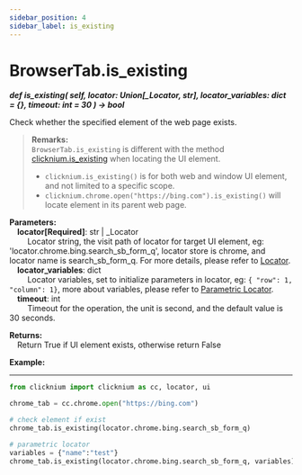 ```yaml
---
sidebar_position: 4
sidebar_label: is_existing
---
```

# BrowserTab.is_existing
***def is_existing(
        self,
        locator: Union[_Locator, str],
        locator_variables: dict = {},
        timeout: int = 30
    ) -> bool***  

 Check whether the specified element of the web page exists.  

>**Remarks:**  
`BrowserTab.is_existing` is different with the method [clicknium.is_existing](./../../../globalfunctions/is_existing.md) when locating the UI element.
>- `clicknium.is_existing()` is for both web and window UI element, and not limited to a specific scope.
>- `clicknium.chrome.open("https://bing.com").is_existing()` will locate element in its parent web page.


**Parameters:**  
    &emsp;**locator[Required]**: str | _Locator   
        &emsp;&emsp; Locator string, the visit path of locator for target UI element, eg: 'locator.chrome.bing.search_sb_form_q', locator store is chrome, and locator name is search_sb_form_q. For more details, please refer to [Locator](./../../../../../concepts/locator.md).   
    &emsp;**locator_variables**: dict  
        &emsp;&emsp; Locator variables, set to initialize parameters in locator, eg: `{ "row": 1,  "column": 1}`, more about variables, please refer to [Parametric Locator](./../../../../../concepts/parametric_locator.md).  
    &emsp;**timeout**: int  
        &emsp;&emsp; Timeout for the operation, the unit is second, and the default value is 30 seconds. 

**Returns:**  
    &emsp;Return True if UI element exists, otherwise return False

**Example:**
***
```python
from clicknium import clicknium as cc, locator, ui

chrome_tab = cc.chrome.open("https://bing.com")

# check element if exist
chrome_tab.is_existing(locator.chrome.bing.search_sb_form_q)

# parametric locator
variables = {"name":"test"}
chrome_tab.is_existing(locator.chrome.bing.search_sb_form_q, variables)
```